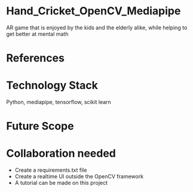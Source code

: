 # Hand_Cricket_OpenCV_Mediapipe
AR game that is enjoyed by the kids and the elderly alike, while helping to get better at mental math

# References

# Technology Stack
Python, mediapipe, tensorflow, scikit learn

# Future Scope

# Collaboration needed
* Create a requirements.txt file
* Create a realtime UI outside the OpenCV framework
* A tutorial can be made on this project